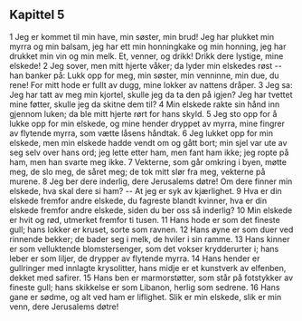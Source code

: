 ## Kapittel 5

1 Jeg er kommet til min have, min søster, min brud! Jeg har plukket min myrra og min balsam, jeg har ett min honningkake og min honning, jeg har drukket min vin og min melk. Et, venner, og drikk! Drikk dere lystige, mine elskede! 
2 Jeg sover, men mitt hjerte våker; da lyder min elskedes røst -- han banker på: Lukk opp for meg, min søster, min venninne, min due, du rene! For mitt hode er fullt av dugg, mine lokker av nattens dråper. 
3 Jeg sa: Jeg har tatt av meg min kjortel, skulle jeg da ta den på igjen? Jeg har tvettet mine føtter, skulle jeg da skitne dem til? 
4 Min elskede rakte sin hånd inn gjennom luken; da ble mitt hjerte rørt for hans skyld. 
5 Jeg sto opp for å lukke opp for min elskede, og mine hender dryppet av myrra, mine fingrer av flytende myrra, som vætte låsens håndtak. 
6 Jeg lukket opp for min elskede, men min elskede hadde vendt om og gått bort; min sjel var ute av seg selv over hans ord; jeg lette etter ham, men fant ham ikke; jeg ropte på ham, men han svarte meg ikke. 
7 Vekterne, som går omkring i byen, møtte meg, de slo meg, de såret meg; de tok mitt slør fra meg, vekterne på murene. 
8 Jeg ber dere inderlig, dere Jerusalems døtre! Om dere finner min elskede, hva skal dere si ham? -- At jeg er syk av kjærlighet. 
9 Hva er din elskede fremfor andre elskede, du fagreste blandt kvinner, hva er din elskede fremfor andre elskede, siden du ber oss så inderlig? 
10 Min elskede er hvit og rød, utmerket fremfor ti tusen. 
11 Hans hode er som det fineste gull; hans lokker er kruset, sorte som ravnen. 
12 Hans øyne er som duer ved rinnende bekker; de bader seg i melk, de hviler i sin ramme. 
13 Hans kinner er som velluktende blomstersenger, som det vokser krydderurter i; hans leber er som liljer, de drypper av flytende myrra. 
14 Hans hender er gullringer med innlagte krysolitter, hans midje er et kunstverk av elfenben, dekket med safirer. 
15 Hans ben er marmorstøtter, som står på fotstykker av fineste gull; hans skikkelse er som Libanon, herlig som sedrene. 
16 Hans gane er sødme, og alt ved ham er liflighet. Slik er min elskede, slik er min venn, dere Jerusalems døtre!